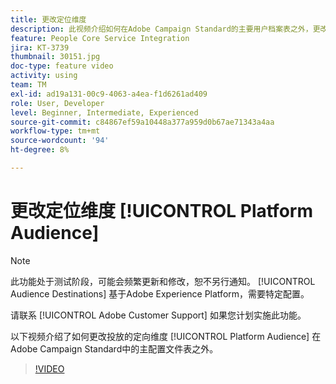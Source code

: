 ```yaml
---
title: 更改定位维度
description: 此视频介绍如何在Adobe Campaign Standard的主要用户档案表之外，更改Platform Audience分发的定位维度。
feature: People Core Service Integration
jira: KT-3739
thumbnail: 30151.jpg
doc-type: feature video
activity: using
team: TM
exl-id: ad19a131-00c9-4063-a4ea-f1d6261ad409
role: User, Developer
level: Beginner, Intermediate, Experienced
source-git-commit: c84867ef59a10448a377a959d0b67ae71343a4aa
workflow-type: tm+mt
source-wordcount: '94'
ht-degree: 8%

---
```


# 更改定位维度 [!UICONTROL Platform Audience]

>[!NOTE]
>
>此功能处于测试阶段，可能会频繁更新和修改，恕不另行通知。 [!UICONTROL Audience Destinations] 基于Adobe Experience Platform，需要特定配置。
>
>请联系 [!UICONTROL Adobe Customer Support] 如果您计划实施此功能。

以下视频介绍了如何更改投放的定向维度 [!UICONTROL Platform Audience] 在Adobe Campaign Standard中的主配置文件表之外。

>[!VIDEO](https://video.tv.adobe.com/v/30151?quality=12&learn=on)
